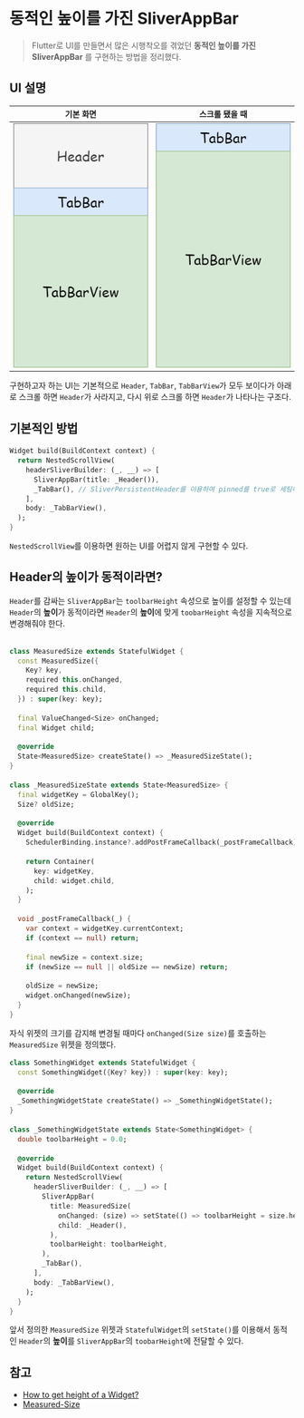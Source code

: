 # 동적인 높이를 가진 SliverAppBar

> Flutter로 UI를 만들면서 많은 시행착오를 겪었던 **동적인 높이를 가진 SliverAppBar** 를 구현하는 방법을 정리했다.

## UI 설명

|                           기본 화면                            |                           스크롤 됐을 때                            |
| :------------------------------------------------------------: | :-----------------------------------------------------------------: |
| ![기본 화면](images/sliver_app_bar_with_dynamic_height_01.png) | ![스크롤 됐을 때](images/sliver_app_bar_with_dynamic_height_02.png) |

구현하고자 하는 UI는 기본적으로 `Header`, `TabBar`, `TabBarView`가 모두 보이다가 아래로 스크롤 하면 `Header`가 사라지고, 다시 위로 스크롤 하면 `Header`가 나타나는 구조다.

## 기본적인 방법

```dart
Widget build(BuildContext context) {
  return NestedScrollView(
    headerSliverBuilder: (_, __) => [
      SliverAppBar(title: _Header()),
      _TabBar(), // SliverPersistentHeader를 이용하여 pinned를 true로 세팅해야 함
    ],
    body: _TabBarView(),
  );
}
```

`NestedScrollView`를 이용하면 원하는 UI를 어렵지 않게 구현할 수 있다.

## Header의 높이가 동적이라면?

`Header`를 감싸는 `SliverAppBar`는 `toolbarHeight` 속성으로 높이를 설정할 수 있는데 `Header`의 **높이**가 동적이라면 `Header`의 **높이**에 맞게 `toobarHeight` 속성을 지속적으로 변경해줘야 한다.

```dart

class MeasuredSize extends StatefulWidget {
  const MeasuredSize({
    Key? key,
    required this.onChanged,
    required this.child,
  }) : super(key: key);

  final ValueChanged<Size> onChanged;
  final Widget child;

  @override
  State<MeasuredSize> createState() => _MeasuredSizeState();
}

class _MeasuredSizeState extends State<MeasuredSize> {
  final widgetKey = GlobalKey();
  Size? oldSize;

  @override
  Widget build(BuildContext context) {
    SchedulerBinding.instance?.addPostFrameCallback(_postFrameCallback);

    return Container(
      key: widgetKey,
      child: widget.child,
    );
  }

  void _postFrameCallback(_) {
    var context = widgetKey.currentContext;
    if (context == null) return;

    final newSize = context.size;
    if (newSize == null || oldSize == newSize) return;

    oldSize = newSize;
    widget.onChanged(newSize);
  }
}
```

자식 위젯의 크기를 감지해 변경될 때마다 `onChanged(Size size)`를 호출하는 `MeasuredSize` 위젯을 정의했다.

```dart
class SomethingWidget extends StatefulWidget {
  const SomethingWidget({Key? key}) : super(key: key);

  @override
  _SomethingWidgetState createState() => _SomethingWidgetState();
}

class _SomethingWidgetState extends State<SomethingWidget> {
  double toolbarHeight = 0.0;

  @override
  Widget build(BuildContext context) {
    return NestedScrollView(
      headerSliverBuilder: (_, __) => [
        SliverAppBar(
          title: MeasuredSize(
            onChanged: (size) => setState(() => toolbarHeight = size.height),
            child: _Header(),
          ),
          toolbarHeight: toolbarHeight,
        ),
        _TabBar(),
      ],
      body: _TabBarView(),
    );
  }
}
```

앞서 정의한 `MeasuredSize` 위젯과 `StatefulWidget`의 `setState()`를 이용해서 동적인 `Header`의 **높이**를 `SliverAppBar`의 `toobarHeight`에 전달할 수 있다.

## 참고

- [How to get height of a Widget?](https://stackoverflow.com/questions/49307677/how-to-get-height-of-a-widget)
- [Measured-Size](https://github.com/ayham95/Measured-Size)
